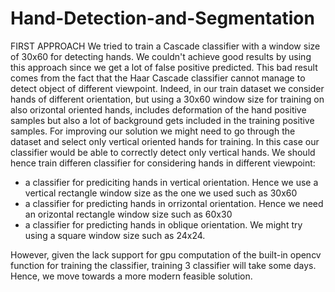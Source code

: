 # Hand-Detection-and-Segmentation
 
FIRST APPROACH 
We tried to train a Cascade classifier with a window size of 30x60 for detecting hands. 
We couldn't achieve good results by using this approach since we get a lot of false positive predicted. This bad result comes from the fact that the Haar Cascade classifier cannot manage to detect object of different viewpoint. Indeed, in our train dataset we consider hands of different orientation, but using a 30x60 window size for training on also orizontal oriented hands, includes deformation of the hand positive samples but also a lot of background gets included in the training positive samples.
For improving our solution we might need to go through the dataset and select only vertical oriented hands for training. In this case our classifier would be able to correctly detect only vertical hands.
We should hence train differen classifier for considering hands in different viewpoint: 
 - a classifier for prediciting hands in vertical orientation. Hence we use a vertical rectangle window size as the one we used such as 30x60
 - a classifier for predicting hands in orrizontal orientation. Hence we need an orizontal rectangle window size such as 60x30
 - a classifier for predicting hands in oblique orientation. We might try using a square window size such as 24x24. 

However, given the lack support for gpu computation of the built-in opencv function for training the classifier, training 3 classifier will take some days. Hence, we move towards a more modern feasible solution. 
